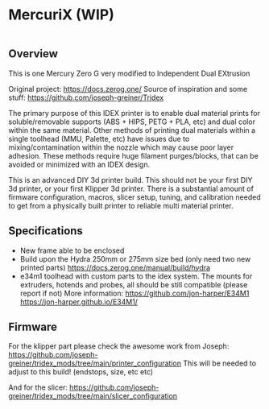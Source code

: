 # MercuriX (WIP)

<img width="880" Mercury_ZeroG_Hydra_Idex_2025-Jan-10_01-58-54PM-000_CustomizedView14352426366.png>

## Overview

This is one Mercury Zero G very modified to Independent Dual EXtrusion

Original project:
https://docs.zerog.one/
Source of inspiration and some stuff:
https://github.com/joseph-greiner/Tridex

The primary purpose of this IDEX printer is to enable dual material prints for soluble/removable supports (ABS + HIPS, PETG + PLA, etc) and dual color within the same material. 
Other methods of printing dual materials within a single toolhead (MMU, Palette, etc) have issues due to mixing/contamination within the nozzle which may cause poor layer adhesion. These methods require huge filament purges/blocks, that can be avoided or minimized with an IDEX design.

This is an advanced DIY 3d printer build. This should not be your first DIY 3d printer, or your first Klipper 3d printer. There is a substantial amount of firmware configuration, macros, slicer setup, tuning, and calibration needed to get from a physically built printer to reliable multi material printer.

## Specifications

- New frame able to be enclosed
- Build upon the Hydra 250mm or 275mm size bed (only need two new printed parts)
  https://docs.zerog.one/manual/build/hydra
- e34m1 toolhead with custom parts to the idex system. The mounts for extruders, hotends and probes, all should be still compatible (please report if not)
  More information:
  https://github.com/jon-harper/E34M1
  https://jon-harper.github.io/E34M1/

## Firmware

For the klipper part please check the awesome work from Joseph:
https://github.com/joseph-greiner/tridex_mods/tree/main/printer_configuration
This will be needed to adjust to this build! (endstops, size, etc etc)

And for the slicer:
https://github.com/joseph-greiner/tridex_mods/tree/main/slicer_configuration


